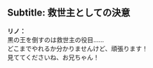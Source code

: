 # 

  
## Subtitle: 救世主としての決意
  
**リノ：**  
黒の王を倒すのは救世主の役目……  
どこまでやれるか分かりませんけど、頑張ります！  
見ててくださいね、お兄ちゃん！  

